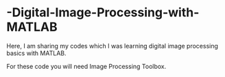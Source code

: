 # -Digital-Image-Processing-with-MATLAB

Here, I am sharing my codes which I was learning digital image processing basics with MATLAB.

For these code you will need Image Processing Toolbox.
 
